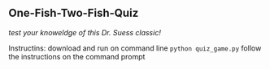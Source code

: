 ## One-Fish-Two-Fish-Quiz
*test your knoweldge of this Dr. Suess classic!*

Instructins:
download and run on command line `python quiz_game.py`
follow the instructions on the command prompt 
